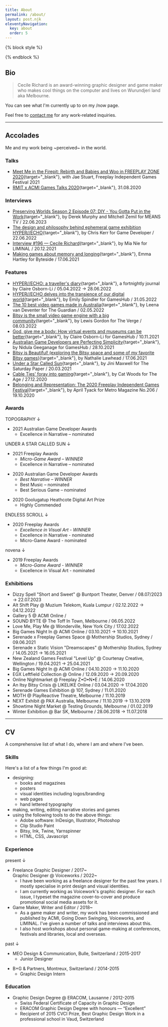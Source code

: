 ```yaml
---
title: About
permalink: /about/
layout: post.njk
eleventyNavigation:
  key: about
  order: 5
---
```


{% block style %}
  <style>
  #about {
  background: var(--colHighlight);
  }

  main ul {
    margin: 0;
  }

  li.no-underline {
    border: 0;
  }

  main > article > ul li > .underline {
    display: block;
    font-weight: unset;
    border-bottom: 1px dotted var(--colBG3);
    padding: 2px 0;
    margin: 2px 0;
  }

  .subcategory {
    color: var(--colPrimary);
    margin-bottom: 0;
  }

}
  </style>
{% endblock %}


## Bio

  > Cecile Richard is an award-winning graphic designer and game maker who makes cool things on the computer and lives on Wurundjeri land aka Melbourne. 

You can see what I'm currently up to on my /now page.

Feel free to [contact me](/contact/) for any work-related inquiries.

---

## Accolades

Me and my work being ~perceived~ in the world.

### Talks

- [Meet Me in the Firepit: Rebirth and Babies and Woo in FREEPLAY ZONE 2020](https://www.youtube.com/watch?v=4G56PHYrHG4){target="_blank"}, with Jae Stuart, Freeplay Independent Games Festival 2021
- [RMIT x ACMI Games Talks 2020](https://www.youtube.com/watch?v=84vfMATHoCI){target="_blank"}, 31.08.2020

### Interviews

- [Preserving Worlds Season 2 Episode 07: DIY - You Gotta Put in the Work](https://means.tv/programs/preservingworlds?cid=3182930&permalink=207-diy){target="_blank"}, by Derek Murphy and Mitchell Zemil for MEANS TV / 22.06.2023
- [The design and philosophy behind ephemeral game exhibition HYPER//ECHO](https://www.gamedeveloper.com/design/the-design-and-philosophy-behind-ephemeral-video-game-exhibition-hyper-echo){target="_blank"}, by Chris Kerr for Game Developer / 22.06.2022
- [Interview #196 — Cecile Richard](https://www.liminalmag.com/interviews/cecile-richard){target="_blank"}, by Mia Nie for LIMINAL / 20.12.2021
- [Making games about memory and longing](https://www.byteside.com/2021/06/cecile-richard-profile-makin-games-about-memory-and-longing/){target="_blank"}, Emma Hartley for Byteside / 17.06.2021

### Features

- [HYPER//ECHO: a traveller's diary](https://www.acmi.net.au/stories-and-ideas/hyper-echo-firepit-a-travellers-diary-claire-osborn-li/){target="_blank"}, a fortnightly journal by Claire Osborn-Li / 05.04.2022 → 28.06.2022
- [HYPER//ECHO delves into the transience of our digital world](https://www.gameshub.com/news/features/hyper-echo-acmi-exhibition-firepit-collective-cecile-richard-jonathan-tree-19755/){target="_blank"}, by Emily Spindler for GamesHub / 31.05.2022
- [The 10 best video games made in Australia](https://www.theguardian.com/games/2022/may/02/the-10-best-video-games-made-in-australia-sorted){target="_blank"}, by Leena van Deventer for The Guardian / 02.05.2022
- [Bitsy is the small video game engine with a big community](https://www.theverge.com/22929485/bitsy-tiny-video-game-engine){target="_blank"}, by Lewis Gordon for The Verge / 08.03.2022 
- [God, give me a body: How virtual events and museums can be better](https://www.gameshub.com/news/features/how-virtual-events-and-museums-can-be-better-god-give-me-a-body-7123/){target="_blank"}, by Claire Osborn-Li for GamesHub / 10.11.2021
- [Australian Game Developers are Perfecting Simplicity](https://www.gameshub.com/news/opinions-analysis/perfecting-simplicity-topography-spiritwell-trios-6149/){target="_blank"}, by Nidula Geeganage for GamesHub / 28.10.2021
- [Bitsy is Beautiful! (exploring the Bitsy space and some of my favorite Bitsy games)](http://www.nathalielawhead.com/candybox/bitsy-is-beautiful-exploring-the-bitsy-space-and-some-of-my-favorite-bitsy-games){target="_blank"}, by Nathalie Lawhead / 17.06.2021
- [Under a Star Called Sun](https://www.thesaturdaypaper.com.au/culture/games/2021/03/20/under-star-called-sun/161615880011303){target="_blank"}, by Jini Maxwell for The Saturday Paper / 20.03.2021
- [Cable Ties' foray into gaming](https://www.smh.com.au/culture/music/cable-ties-foray-into-gaming-20201220-p56p2f.html){target="_blank"}, by Cat Woods for The Age / 27.12.2020
- [Belonging and Representation: The 2020 Freeplay Independent Games Festival](https://metromagazine.com.au/belonging-and-representation-the-2020-freeplay-independent-games-festival/){target="_blank"}, by April Tyack for Metro Magazine No.206 / 19.10.2020

### Awards

<p class="subcategory">TOPOGRAPHY ↓  </p>

<ul>
  <li class="no-underline"><span class="underline">2021 Australian Game Developer Awards</span>
    <ul>
      <li>Excellence in Narrative – nominated</li>
    </ul>
  </li>
</ul>

<p class="subcategory">UNDER A STAR CALLED SUN ↓</p>

<ul>
  <li class="no-underline"><span class="underline">2021 Freeplay Awards</span>
    <ul>
      <li><em>Micro-Game Award – WINNER</em></li>
      <li>Excellence in Narrative – nominated</li>
    </ul>
  </li>
</ul>

<ul>
  <li class="no-underline"><span class="underline">2020 Australian Game Developer Awards</span>
    <ul>
      <li><em>Best Narrative – WINNER</em></li>
      <li>Best Music – nominated</li>
      <li>Best Serious Game – nominated</li>
    </ul>
  </li>
</ul>

<ul>
  <li class="no-underline"><span class="underline">2020 Goolugatup Heathcote Digital Art Prize</span>
    <ul>
      <li>Highly Commended</li>
    </ul>
  </li>
</ul>

<p class="subcategory">ENDLESS SCROLL ↓</p>

<ul>
  <li class="no-underline"><span class="underline">2020 Freeplay Awards</span>
    <ul>
      <li><em>Excellence in Visual Art - WINNER</em></li>
      <li>Excellence in Narrative - nominated</li>
      <li>Micro-Game Award - nominated </li>
    </ul>
  </li>
</ul>

<p class="subcategory">novena ↓</p>

<ul>
  <li class="no-underline"><span class="underline">2019 Freeplay Awards</span>
    <ul>
      <li><em>Micro-Game Award - WINNER</em></li>
      <li>Excellence in Visual Art - nominated</li>
    </ul>
  </li>
</ul>

### Exhibitions

- Dizzy Spell "Short and Sweet" @ Buntport Theater, Denver / 08.07/2023 → 22.07.2023
- Alt Shift Play @ Muzium Telekom, Kuala Lumpur / 02.12.2022 → 04.12.2022
- Gallery 5 @ ACMI Online /
- SOUND BYTE @ The Toff In Town, Melbourne / 06.05.2022
- Love Me, Play Me @ Wonderville, New York City / 17.02.2022
- Big Games Night In @ ACMI Online / 03.10.2021 → 10.10.2021
- Serenade x Freeplay Games Space @ Mothership Studios, Sydney / 09.06.2021
- Serenade x Static Vision "Dreamscapes" @ Mothership Studios, Sydney / 14.05.2021 → 16.05.2021
- New Zealand Games Festival "Level Up" @ Courtenay Creative, Wellington / 19.04.2021 → 25.04.2021
- Big Games Night In @ ACMI Online / 04.10.2020 → 11.10.2020
- EGX Leftfield Collection @ Online / 12.09.2020 → 20.09.2020
- Online Nightmarket @ Freeplay Z•O•N•E / 14.06.2020
- An Itsy Bitsy Crisis @ LIKELIKE Online / 03.04.2020 → 17.04.2020
- Serenade Games Exhibition @ 107, Sydney / 11.01.2020
- MOTH @ PlayReactive Theatre, Melbourne / 11.10.2019
- NEXT Exhibit @ PAX Australia, Melbourne / 11.10.2019 → 13.10.2019
- Showtime Night Market @ Testing Grounds, Melbourne / 01.02.2019
- Winter Exhibition @ Bar SK, Melbourne / 28.06.2018 → 11.07.2018

---

## CV

A comprehensive list of what I do, where I am and where I've been.

### Skills

Here's a list of a few things I'm good at:

<ul>
  <li class="no-underline"><span class="underline">designing:</span>
    <ul>
      <li>books and magazines</li>
      <li>posters</li>
      <li>visual identities including logos/branding</li>
      <li>web pages</li>
      <li>hand lettered typography</li>
    </ul>
  </li>
  <li class="no-underline"><span class="underline">making, writing, editing narrative stories and games</span></li>
  <li class="no-underline"><span class="underline">using the following tools to do the above things:</span>
    <ul>
      <li>Adobe software: InDesign, Illustrator, Photoshop</li>
      <li>Clip Studio Paint</li>
      <li>Bitsy, Ink, Twine, Yarnspinner</li>
      <li>HTML, CSS, Javascript</li>
    </ul>
</ul>

### Experience

<p class="subcategory">present ↓</p>
 
<ul>
  <li class="no-underline"><span class="underline">Freelance Graphic Designer / 2017~<br>
  Graphic Designer @ Voiceworks / 2022~</span>
    <ul>
      <li>I have been working as a freelance designer for the past few years. I mostly specialise in print design and visual identities.</li>
      <li>I am currently working as Voicework's graphic designer. For each issue, I typeset the magazine cover-to-cover and produce promotional social media assets for it.</li>
    </ul>
  </li>
  <li class="no-underline"><span class="underline">Game Maker, Writer and Editor / 2018~</span>
    <ul>
      <li>As a game maker and writer, my work has been commissioned and published by ACMI, Going Down Swinging, Voiceworks, and LIMINAL. I've given a number of talks and interviews about this.</li>
      <li>I also host workshops about personal game-making at conferences, festivals and libraries, local and overseas.</li>
    </ul>
  </li>
</ul>

<p class="subcategory">past ↓</p>

<ul>
  <li class="no-underline"><span class="underline">MEO Design & Communication, Bulle, Switzerland / 2015-2017</span>
    <ul>
      <li>Junior Designer</li>
    </ul>
  </li>
</ul>

<ul>
  <li class="no-underline"><span class="underline">B+G & Partners, Montreux, Switzerland / 2014-2015</span>
    <ul>
      <li>Graphic Design Intern</li>
    </ul>
  </li>
</ul>

### Education

<ul>
  <li class="no-underline"><span class="underline">Graphic Design Degree @ ERACOM, Lausanne / 2012-2015</span>
    <ul>
      <li>Swiss Federal Certificate of Capacity in Graphic Design</li>
      <li>ERACOM Graphic Design Degree with honours — “Excellent”</li>
      <li>Recipient of 2015 CVCI Prize, Best Graphic Design Work in a professional school in Vaud, Switzerland</li>
    </ul>
  </li>
</ul>
